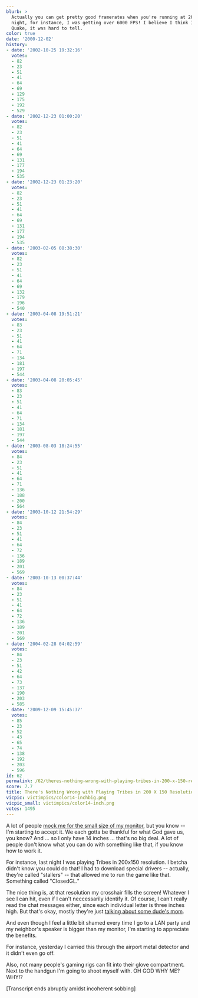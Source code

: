 ```yaml
---
blurb: >
  Actually you can get pretty good framerates when you're running at 200x150. Last
  night, for instance, I was getting over 6000 FPS! I believe I think I was playing
  Quake, it was hard to tell.
color: true
date: '2000-12-02'
history:
- date: '2002-10-25 19:32:16'
  votes:
  - 82
  - 23
  - 51
  - 41
  - 64
  - 69
  - 129
  - 175
  - 192
  - 529
- date: '2002-12-23 01:00:20'
  votes:
  - 82
  - 23
  - 51
  - 41
  - 64
  - 69
  - 131
  - 177
  - 194
  - 535
- date: '2002-12-23 01:23:20'
  votes:
  - 82
  - 23
  - 51
  - 41
  - 64
  - 69
  - 131
  - 177
  - 194
  - 535
- date: '2003-02-05 08:38:30'
  votes:
  - 82
  - 23
  - 51
  - 41
  - 64
  - 69
  - 132
  - 179
  - 196
  - 540
- date: '2003-04-08 19:51:21'
  votes:
  - 83
  - 23
  - 51
  - 41
  - 64
  - 71
  - 134
  - 181
  - 197
  - 544
- date: '2003-04-08 20:05:45'
  votes:
  - 83
  - 23
  - 51
  - 41
  - 64
  - 71
  - 134
  - 181
  - 197
  - 544
- date: '2003-08-03 18:24:55'
  votes:
  - 84
  - 23
  - 51
  - 41
  - 64
  - 71
  - 136
  - 188
  - 200
  - 564
- date: '2003-10-12 21:54:29'
  votes:
  - 84
  - 23
  - 51
  - 41
  - 64
  - 72
  - 136
  - 189
  - 201
  - 569
- date: '2003-10-13 00:37:44'
  votes:
  - 84
  - 23
  - 51
  - 41
  - 64
  - 72
  - 136
  - 189
  - 201
  - 569
- date: '2004-02-28 04:02:59'
  votes:
  - 84
  - 23
  - 51
  - 42
  - 64
  - 73
  - 137
  - 190
  - 203
  - 585
- date: '2009-12-09 15:45:37'
  votes:
  - 85
  - 23
  - 52
  - 43
  - 65
  - 74
  - 138
  - 192
  - 203
  - 596
id: 62
permalink: /62/theres-nothing-wrong-with-playing-tribes-in-200-x-150-resolution/
score: 7.7
title: There's Nothing Wrong with Playing Tribes in 200 X 150 Resolution
vicpic: victimpics/color14-inchbig.png
vicpic_small: victimpics/color14-inch.png
votes: 1495
---
```


A lot of people [mock me for the small size of my
monitor](@/victim/49.md), but you know -- I'm starting to accept it.
We each gotta be thankful for what God gave us, you know? And ... so I
only have 14 inches ... that's no big deal. A lot of people don't know
what you can do with something like that, if you know how to work it.

For instance, last night I was playing Tribes in 200x150 resolution. I
betcha didn't know you could do that! I had to download special drivers
-- actually, they're called "stallers" -- that allowed me to run the
game like that. Something called "ClosedGL."

The nice thing is, at that resolution my crosshair fills the screen!
Whatever I see I can hit, even if I can't neccessarily identify it. Of
course, I can't really read the chat messages either, since each
individual letter is three inches high. But that's okay, mostly they're
just [talking about some dude's mom](@/victim/21.md).

And even though I feel a little bit shamed every time I go to a LAN
party and my neighbor's speaker is bigger than my monitor, I'm starting
to appreciate the benefits.

For instance, yesterday I carried this through the airport metal
detector and it didn't even go off.

Also, not many people's gaming rigs can fit into their glove
compartment. Next to the handgun I'm going to shoot myself with. OH GOD
WHY ME? WHY!?

\[Transcript ends abruptly amidst incoherent sobbing\]